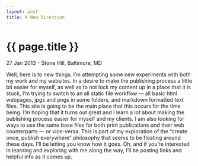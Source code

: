```yaml
---
layout: post
title: A New Direction
---
```


{{ page.title }}
================

<span class="meta">27 Jan 2013 - Stone Hill, Baltimore, MD</span>

Well, here is to new things. I’m attempting some new experiments with both my work and my websites. In a desire to make the publishing process a little bit easier for myself, as well as to not lock my content up in a place that it is stuck, I’m trying to switch to an all static file workflow — all basic html webpages, jpgs and pngs in some folders, and markdown formatted text files. This site is going to be the main place that this occurs for the time being. I’m hoping that it turns out great and I learn a lot about making the publishing process easier for myself and my clients. I am also looking for ways to use the same base files for both print publications *and* their web counterparts — or vice-versa. This is part of my exploration of the “create once, publish everywhere” philosophy that seems to be floating around these days. I’ll be letting you know how it goes. Oh, and if you’re interested in learning and exploring with me along the way, I’ll be posting links and helpful info as it comes up.